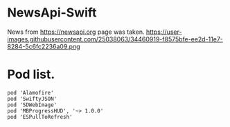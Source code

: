 # NewsApi-Swift

News from https://newsapi.org page was taken.
https://user-images.githubusercontent.com/25038063/34460919-f8575bfe-ee2d-11e7-8284-5c6fc2236a09.png

# Pod list.

    pod 'Alamofire'
    pod 'SwiftyJSON'
    pod 'SDWebImage'
    pod 'MBProgressHUD', '~> 1.0.0'
    pod 'ESPullToRefresh'
    
 
